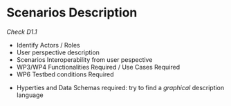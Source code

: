 # Scenarios Description

*Check D1.1*

* Identify Actors / Roles
* User perspective description
* Scenarios Interoperability from user pespective
* WP3/WP4 Functionalities Required / Use Cases Required
* WP6 Testbed conditions Required
- Hyperties and Data Schemas required: try to find a *graphical* description language


